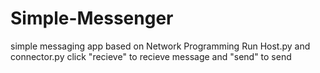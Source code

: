 # Simple-Messenger
simple messaging app based on Network Programming 
Run Host.py and connector.py 
click "recieve" to recieve message and "send" to send
